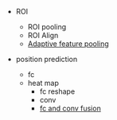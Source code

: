- ROI
  - ROI pooling
  - ROI Align
  - [Adaptive feature pooling](https://arxiv.org/abs/1803.01534)
  
- position prediction
  - fc
  - heat map
    - fc reshape
    - conv
    - [fc and conv fusion](https://arxiv.org/abs/1803.01534)
